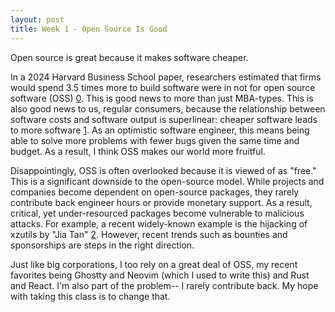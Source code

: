 ```yaml
---
layout: post
title: Week 1 - Open Source Is Good
---
```



Open source is great because it makes software cheaper.

In a 2024 Harvard Business School paper, researchers estimated that firms would spend 3.5 times more to build software were in not for open source software (OSS) [0]. This is good news to more than just MBA-types. This is also good news to us, regular consumers, because the relationship between software costs and software output is superlinear: cheaper software leads to more software [1]. As an optimistic software engineer, this means being able to solve more problems with fewer bugs given the same time and budget. As a result, I think OSS makes our world more fruitful.

Disappointingly, OSS is often overlooked because it is viewed of as "free." This is a significant downside to the open-source model. While projects and companies become dependent on open-source packages, they rarely contribute back engineer hours or provide monetary support. As a result, critical, yet under-resourced packages become vulnerable to malicious attacks. For example, a recent widely-known example is the hijacking of xzutils by "Jia Tan" [2]. However, recent trends such as bounties and sponsorships are steps in the right direction.

Just like big corporations, I too rely on a great deal of OSS, my recent favorites being Ghostty and Neovim (which I used to write this) and Rust and React. I'm also part of the problem-- I rarely contribute back. My hope with taking this class is to change that.

[0]: https://www.hbs.edu/faculty/Pages/item.aspx?num=65230
[1]: https://en.wikipedia.org/wiki/Jevons_paradox
[2]: https://www.akamai.com/blog/security-research/critical-linux-backdoor-xz-utils-discovered-what-to-know
